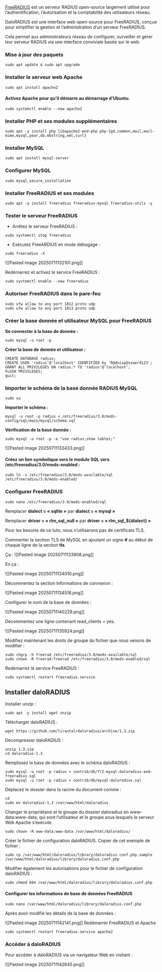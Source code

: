 [FreeRADIUS](https://freeradius.org/) est un serveur RADIUS open-source largement utilisé pour l’authentification, l’autorisation et la comptabilité des utilisateurs réseau.

DaloRADIUS est une interface web open-source pour FreeRADIUS, conçue pour simplifier la gestion et l’administration d’un serveur FreeRADIUS.

Cela permet aux administrateurs réseau de configurer, surveiller et gérer leur serveur RADIUS via une interface conviviale basée sur le web.

### Mise à jour des paquets
```
sudo apt update & sudo apt upgrade
```
### Installer le serveur web Apache
```
sudo apt install apache2
```
#### **Activez Apache pour qu’il démarre au démarrage d’Ubuntu.**
```
sudo systemctl enable --now apache2
```
### Installer PHP et ses modules supplémentaires
```
sudo apt -y install php libapache2-mod-php php-{gd,common,mail,mail-mime,mysql,pear,db,mbstring,xml,curl}
```
### Installer MySQL
```
sudo apt install mysql-server
```
### Configurer MySQL
```
sudo mysql_secure_installation
```
### Installer FreeRADIUS et ses modules
```
sudo apt -y install freeradius freeradius-mysql freeradius-utils -y
```
### Tester le serveur FreeRADIUS

- Arrêtez le serveur FreeRADIUS :
```
sudo systemctl stop freeradius
```
- Exécutez FreeARDIUS en mode débogage :
```
sudo freeradius -X
```
![[Pasted image 20250711132101.png]]

Redémarrez et activez le service FreeRADIUS :
```
sudo systemctl enable --now freeradius
```
### Autoriser FreeRADIUS dans le pare-feu
```
sudo ufw allow to any port 1812 proto udp
sudo ufw allow to any port 1813 proto udp
```
### **Créer la base donnée et utilisateur MySQL pour FreeRADIUS**

**Se connecter à la base de donnée :**
```
sudo mysql -u root -p
```
**Créer la base de donnée et utilisateur :**
```
CREATE DATABASE radius;
CREATE USER 'radius'@'localhost' IDENTIFIED by 'R@duisp@ssword123';
GRANT ALL PRIVILEGES ON radius.* TO 'radius'@'localhost';
FLUSH PRIVILEGES;
quit;
```
### Importer le schéma de la base donnée RADIUS MySQL

```
sudo su
```
**Importer le schéma :**
```
mysql -u root -p radius < /etc/freeradius/3.0/mods-config/sql/main/mysql/schema.sql
```
**Vérification de la base donnée :**
```
sudo mysql -u root -p -e "use radius;show tables;"
```

![[Pasted image 20250711133433.png]]

#### Créez un lien symbolique vers le module SQL vers /etc/freeradius/3.0/mods-enabled :

```
sudo ln -s /etc/freeradius/3.0/mods-available/sql /etc/freeradius/3.0/mods-enabled/
```
### Configurer FreeRADIUS
```
sudo nano /etc/freeradius/3.0/mods-enabled/sql
```
Remplacer **dialect = « sqlite »** par **dialect = « mysql »**

Remplacer **driver = « rlm_sql_null »** par **driver = « rlm_sql_${dialect} »**

Pour les besoins de ce tuto, nous n’utiliserons pas de certificats TLS.

Commenter la section TLS de MySQL en ajoutant un signe **#** au début de chaque ligne de la section **tls**.

Ça :
![[Pasted image 20250711133908.png]]

En ça :

![[Pasted image 20250711134010.png]]

Décommentez la section Informations de connexion :

![[Pasted image 20250711134516.png]]

Configurer le nom de la base de données :

![[Pasted image 20250711140229.png]]

Décommentez une ligne contenant read_clients = yes.

![[Pasted image 20250711135924.png]]

Modifiez maintenant les droits de groupe du fichier que nous venons de modifier :
```
sudo chgrp -h freerad /etc/freeradius/3.0/mods-available/sql
sudo chown -R freerad:freerad /etc/freeradius/3.0/mods-enabled/sql
```
Redémarrez le service FreeRADIUS :
```
sudo systemctl restart freeradius.service
```
## Installer daloRADIUS

Installer unzip :
```
sudo apt -y install wget unzip
```
Télécharger daloRADIUS :
```
wget https://github.com/lirantal/daloradius/archive/1.3.zip
```
Décompresser daloRADIUS :
```
unzip 1.3.zip
cd daloradius-1.3
```
Remplissez la base de données avec le schéma daloRADIUS :
```
sudo mysql -u root -p radius < contrib/db/fr2-mysql-daloradius-and-freeradius.sql
sudo mysql -u root -p radius < contrib/db/mysql-daloradius.sql
```
Déplacez le dossier dans la racine du document comme :
```
cd 
sudo mv daloradius-1.3 /var/www/html/daloradius
```
Changer le propriétaire et le groupe du dossier daloradius en www-data:www-data, qui sont l’utilisateur et le groupe sous lesquels le serveur Web Apache s’exécute.
```
sudo chown -R www-data:www-data /var/www/html/daloradius/
```
Créer le fichier de configuration daloRADIUS. Copier de cet exemple de fichier :
```
sudo cp /var/www/html/daloradius/library/daloradius.conf.php.sample /var/www/html/daloradius/library/daloradius.conf.php
```
Modifier également les autorisations pour le fichier de configuration daloRADIUS :
```
sudo chmod 664 /var/www/html/daloradius/library/daloradius.conf.php
```
#### Configurer les informations de base de données FreeRADIUS
```
sudo nano /var/www/html/daloradius/library/daloradius.conf.php
```
Après avoir modifié les détails de la base de données :

![[Pasted image 20250711142141.png]]
Redémarrer FreeRADIUS et Apache
```
sudo systemctl restart freeradius.service apache2
```
### Accéder à daloRADIUS

Pour accéder à daloRADIUS via un navigateur Web en visitant :



![[Pasted image 20250711142645.png]]

